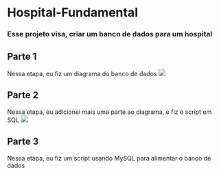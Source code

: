 # Hospital-Fundamental
### Esse projeto visa, criar um banco de dados para um hospital
## Parte 1
Nessa etapa, eu fiz um diagrama do banco de dados
<img src="https://i.postimg.cc/dthNxgjj/Diagrama-Hospital.png"/>

## Parte 2
Nessa etapa, eu adicionei mais uma parte ao diagrama, e fiz o script em SQL
<img src="https://i.postimg.cc/nr4DwgVK/Hospital-Diagram2.png"/>

## Parte 3
Nessa etapa, eu fiz um script usando MySQL para alimentar o banco de dados
